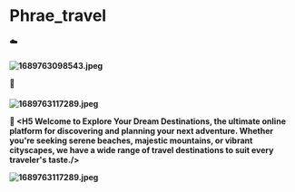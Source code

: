 # Phrae_travel
:cloud:<H4 An example website showcasing travel destinations and utilizing React.js to find travel destinations./>

<img src="https://cdn.pic.in.th/file/picinth/1689763098543.jpeg" alt="1689763098543.jpeg" border="0"/>


:leaves: <H4 I would like you to open your mind and consider visiting my hometown province./>

<img src="https://cdn.pic.in.th/file/picinth/1689763117289.jpeg" alt="1689763117289.jpeg" border="0" />


:deciduous_tree: <H5 Welcome to Explore Your Dream Destinations, the ultimate online platform for discovering and planning your next adventure. Whether you're seeking serene beaches, majestic mountains, or vibrant cityscapes, we have a wide range of travel destinations to suit every traveler's taste./>

<img src="https://cdn.pic.in.th/file/picinth/1689763117289.jpeg" alt="1689763117289.jpeg" border="0" />
